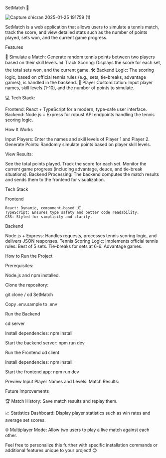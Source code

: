 SetMatch 🎾

![Capture d'écran 2025-01-25 191759 (1)](https://github.com/user-attachments/assets/61ffa18b-50c7-4886-8ac6-81491f6bc5b4)

SetMatch is a web application that allows users to simulate a tennis match, track the score, and view detailed stats such as the number of points played, sets won, and the current game progress.

Features

  🎾 Simulate a Match: Generate random tennis points between two players based on their skill levels.
  📊 Track Scoring: Displays the score for each set, the total sets won, and the current game.
  🛠️ Backend Logic: The scoring logic, based on official tennis rules (e.g., sets, tie-breaks, advantage games), is handled in the backend.
  🌟 Player Customization: Input player names, skill levels (1-10), and the number of points to simulate.

💻 Tech Stack:

  Frontend: React + TypeScript for a modern, type-safe user interface.
  Backend: Node.js + Express for robust API endpoints handling the tennis scoring logic.

How It Works

  Input Players: Enter the names and skill levels of Player 1 and Player 2.
  Generate Points: Randomly simulate points based on player skill levels.

View Results:

  See the total points played.
  Track the score for each set.
  Monitor the current game progress (including advantage, deuce, and tie-break situations).
  Backend Processing: The backend computes the match results and sends them to the frontend for visualization.

Tech Stack

  Frontend

    React: Dynamic, component-based UI.
    TypeScript: Ensures type safety and better code readability.
    CSS: Styled for simplicity and clarity.

Backend

Node.js + Express: Handles requests, processes tennis scoring logic, and delivers JSON responses.
Tennis Scoring Logic: Implements official tennis rules:
Best of 5 sets.
Tie-breaks for sets at 6-6.
Advantage games.

How to Run the Project

Prerequisites:

Node.js and npm installed.

Clone the repository:

git clone / cd SetMatch

Copy .env.sample to .env

Run the Backend

cd server

Install dependencies:
npm install

Start the backend server:
npm run dev

Run the Frontend
cd client

Install dependencies:
npm install

Start the frontend app:
npm run dev

Preview
Input Player Names and Levels:
Match Results:

Future Improvements

🏆 Match History: Save match results and replay them.

📈 Statistics Dashboard: Display player statistics such as win rates and average set scores.

🌐 Multiplayer Mode: Allow two users to play a live match against each other.

Feel free to personalize this further with specific installation commands or additional features unique to your project! 😊
